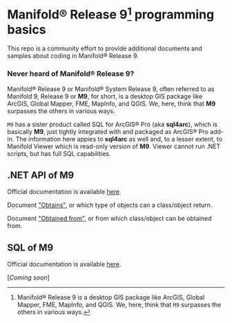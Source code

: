 # Manifold® Release 9[^1] programming basics
This repo is a community effort to provide additional documents and samples about coding in Manifold® Release 9.
### Never heard of Manifold® Release 9?
Manifold® Release 9 or Manifold® System Release 9, often referred to as Manifold 9, Release 9 or **M9**, for short, is a desktop GIS package like ArcGIS, Global Mapper, FME, MapInfo, and QGIS. We, here, think that **M9** surpasses the others in various ways.
 

`M9` has a sister product called SQL for ArcGIS® Pro (aka **sql4arc**), which is basically **M9**, just tightly integrated with and packaged as ArcGIS® Pro add-in.
The information here appies to **sql4arc** as well and, to a lesser extent, to Manifold Viewer which is read-only version of **M9**. Viewer cannot run .NET scripts, but has full SQL capabilities. 

## .NET API of M9
Official documentation is available [here](https://manifold.net/doc/api/scripts-net.html ".NET API").

Document ["Obtains"](https://github.com/rkolka/Manifold-9-programming-basics/blob/master/obtains.md), or which type of objects can a class/object return. 

Document ["Obtained from"](https://github.com/rkolka/Manifold-9-programming-basics/blob/master/obtaied_from.md), or from which class/object can be obtained from.

## SQL of M9
Official documentation is available [here](https://manifold.net/doc/mfd9/sql.htm "SQL").

[*Coming soon*]

[^1]: Manifold® Release 9 is a desktop GIS package like ArcGIS, Global Mapper, FME, MapInfo, and QGIS. We, here, think that `M9` surpasses the others in various ways.

